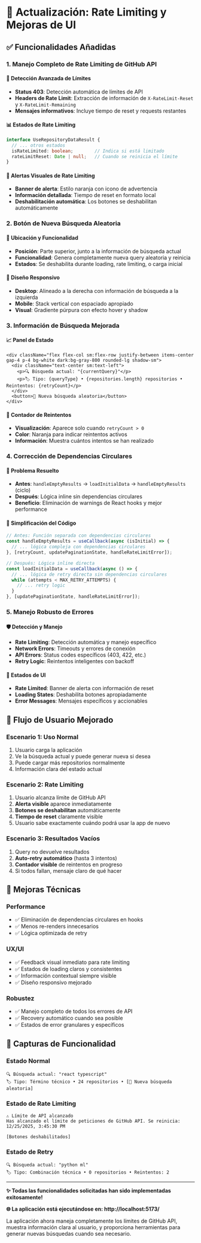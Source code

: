 # 🎯 Actualización: Rate Limiting y Mejoras de UI

## ✅ Funcionalidades Añadidas

### 1. **Manejo Completo de Rate Limiting de GitHub API**

#### 🚫 **Detección Avanzada de Límites**
- **Status 403**: Detección automática de límites de API
- **Headers de Rate Limit**: Extracción de información de `X-RateLimit-Reset` y `X-RateLimit-Remaining`
- **Mensajes informativos**: Incluye tiempo de reset y requests restantes

#### 📊 **Estados de Rate Limiting**
```typescript
interface UseRepositoryDataResult {
  // ... otros estados
  isRateLimited: boolean;        // Indica si está limitado
  rateLimitReset: Date | null;   // Cuando se reinicia el límite
}
```

#### 🔔 **Alertas Visuales de Rate Limiting**
- **Banner de alerta**: Estilo naranja con icono de advertencia
- **Información detallada**: Tiempo de reset en formato local
- **Deshabilitación automática**: Los botones se deshabilitan automáticamente

### 2. **Botón de Nueva Búsqueda Aleatoria** 

#### 🎲 **Ubicación y Funcionalidad**
- **Posición**: Parte superior, junto a la información de búsqueda actual
- **Funcionalidad**: Genera completamente nueva query aleatoria y reinicia
- **Estados**: Se deshabilita durante loading, rate limiting, o carga inicial

#### 📱 **Diseño Responsivo**
- **Desktop**: Alineado a la derecha con información de búsqueda a la izquierda
- **Mobile**: Stack vertical con espaciado apropiado
- **Visual**: Gradiente púrpura con efecto hover y shadow

### 3. **Información de Búsqueda Mejorada**

#### 📈 **Panel de Estado**
```tsx
<div className="flex flex-col sm:flex-row justify-between items-center gap-4 p-4 bg-white dark:bg-gray-800 rounded-lg shadow-sm">
  <div className="text-center sm:text-left">
    <p>🔍 Búsqueda actual: "{currentQuery}"</p>
    <p>🏷️ Tipo: {queryType} • {repositories.length} repositorios • Reintentos: {retryCount}</p>
  </div>
  <button>🎲 Nueva búsqueda aleatoria</button>
</div>
```

#### 🔄 **Contador de Reintentos**
- **Visualización**: Aparece solo cuando `retryCount > 0`
- **Color**: Naranja para indicar reintentos activos
- **Información**: Muestra cuántos intentos se han realizado

### 4. **Corrección de Dependencias Circulares**

#### 🔧 **Problema Resuelto**
- **Antes**: `handleEmptyResults` → `loadInitialData` → `handleEmptyResults` (ciclo)
- **Después**: Lógica inline sin dependencias circulares
- **Beneficio**: Eliminación de warnings de React hooks y mejor performance

#### 📝 **Simplificación del Código**
```typescript
// Antes: Función separada con dependencias circulares
const handleEmptyResults = useCallback(async (isInitial) => {
  // ... lógica compleja con dependencias circulares
}, [retryCount, updatePaginationState, handleRateLimitError]);

// Después: Lógica inline directa
const loadInitialData = useCallback(async () => {
  // ... lógica de retry directa sin dependencias circulares
  while (attempts < MAX_RETRY_ATTEMPTS) {
    // ... retry logic
  }
}, [updatePaginationState, handleRateLimitError]);
```

### 5. **Manejo Robusto de Errores**

#### 🛡️ **Detección y Manejo**
- **Rate Limiting**: Detección automática y manejo específico
- **Network Errors**: Timeouts y errores de conexión
- **API Errors**: Status codes específicos (403, 422, etc.)
- **Retry Logic**: Reintentos inteligentes con backoff

#### 📱 **Estados de UI**
- **Rate Limited**: Banner de alerta con información de reset
- **Loading States**: Deshabilita botones apropiadamente
- **Error Messages**: Mensajes específicos y accionables

## 🎯 Flujo de Usuario Mejorado

### **Escenario 1: Uso Normal**
1. Usuario carga la aplicación
2. Ve la búsqueda actual y puede generar nueva si desea
3. Puede cargar más repositorios normalmente
4. Información clara del estado actual

### **Escenario 2: Rate Limiting**
1. Usuario alcanza límite de GitHub API
2. **Alerta visible** aparece inmediatamente
3. **Botones se deshabilitan** automáticamente
4. **Tiempo de reset** claramente visible
5. Usuario sabe exactamente cuándo podrá usar la app de nuevo

### **Escenario 3: Resultados Vacíos**
1. Query no devuelve resultados
2. **Auto-retry automático** (hasta 3 intentos)
3. **Contador visible** de reintentos en progreso
4. Si todos fallan, mensaje claro de qué hacer

## 🚀 Mejoras Técnicas

### **Performance**
- ✅ Eliminación de dependencias circulares en hooks
- ✅ Menos re-renders innecesarios
- ✅ Lógica optimizada de retry

### **UX/UI**
- ✅ Feedback visual inmediato para rate limiting
- ✅ Estados de loading claros y consistentes
- ✅ Información contextual siempre visible
- ✅ Diseño responsivo mejorado

### **Robustez**
- ✅ Manejo completo de todos los errores de API
- ✅ Recovery automático cuando sea posible
- ✅ Estados de error granulares y específicos

## 📱 Capturas de Funcionalidad

### **Estado Normal**
```
🔍 Búsqueda actual: "react typescript"
🏷️ Tipo: Término técnico • 24 repositorios • [🎲 Nueva búsqueda aleatoria]
```

### **Estado de Rate Limiting**
```
⚠️ Límite de API alcanzado
Has alcanzado el límite de peticiones de GitHub API. Se reinicia: 12/25/2025, 3:45:30 PM

[Botones deshabilitados]
```

### **Estado de Retry**
```
🔍 Búsqueda actual: "python ml"
🏷️ Tipo: Combinación técnica • 0 repositorios • Reintentos: 2
```

---

**✨ Todas las funcionalidades solicitadas han sido implementadas exitosamente!**

**🌐 La aplicación está ejecutándose en: http://localhost:5173/**

La aplicación ahora maneja completamente los límites de GitHub API, muestra información clara al usuario, y proporciona herramientas para generar nuevas búsquedas cuando sea necesario.